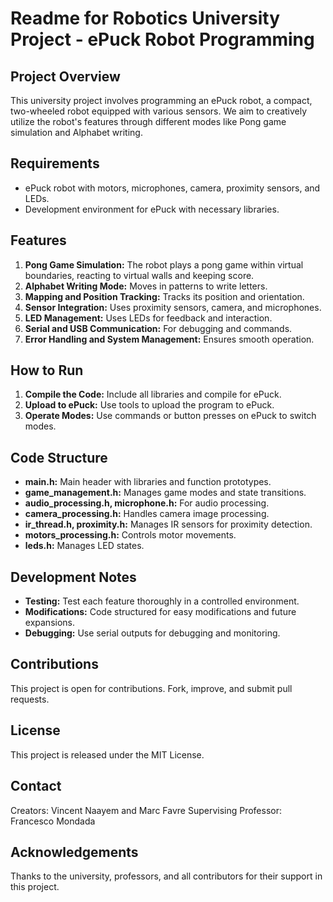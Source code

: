 # Readme for Robotics University Project - ePuck Robot Programming

## Project Overview
This university project involves programming an ePuck robot, a compact, two-wheeled robot equipped with various sensors. We aim to creatively utilize the robot's features through different modes like Pong game simulation and Alphabet writing.

## Requirements
- ePuck robot with motors, microphones, camera, proximity sensors, and LEDs.
- Development environment for ePuck with necessary libraries.

## Features
1. **Pong Game Simulation:** The robot plays a pong game within virtual boundaries, reacting to virtual walls and keeping score.
2. **Alphabet Writing Mode:** Moves in patterns to write letters.
3. **Mapping and Position Tracking:** Tracks its position and orientation.
4. **Sensor Integration:** Uses proximity sensors, camera, and microphones.
5. **LED Management:** Uses LEDs for feedback and interaction.
6. **Serial and USB Communication:** For debugging and commands.
7. **Error Handling and System Management:** Ensures smooth operation.

## How to Run
1. **Compile the Code:** Include all libraries and compile for ePuck.
2. **Upload to ePuck:** Use tools to upload the program to ePuck.
3. **Operate Modes:** Use commands or button presses on ePuck to switch modes.

## Code Structure
- **main.h:** Main header with libraries and function prototypes.
- **game_management.h:** Manages game modes and state transitions.
- **audio_processing.h, microphone.h:** For audio processing.
- **camera_processing.h:** Handles camera image processing.
- **ir_thread.h, proximity.h:** Manages IR sensors for proximity detection.
- **motors_processing.h:** Controls motor movements.
- **leds.h:** Manages LED states.

## Development Notes
- **Testing:** Test each feature thoroughly in a controlled environment.
- **Modifications:** Code structured for easy modifications and future expansions.
- **Debugging:** Use serial outputs for debugging and monitoring.

## Contributions
This project is open for contributions. Fork, improve, and submit pull requests.

## License
This project is released under the MIT License.

## Contact
Creators: Vincent Naayem and Marc Favre
Supervising Professor: Francesco Mondada

## Acknowledgements
Thanks to the university, professors, and all contributors for their support in this project.

